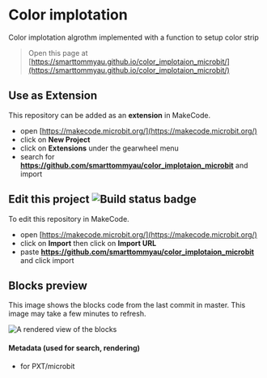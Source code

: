# Color implotation 
Color implotation algrothm implemented with a function to setup color strip

> Open this page at [https://smarttommyau.github.io/color_implotaion_microbit/](https://smarttommyau.github.io/color_implotaion_microbit/)

## Use as Extension

This repository can be added as an **extension** in MakeCode.

* open [https://makecode.microbit.org/](https://makecode.microbit.org/)
* click on **New Project**
* click on **Extensions** under the gearwheel menu
* search for **https://github.com/smarttommyau/color_implotaion_microbit** and import

## Edit this project ![Build status badge](https://github.com/smarttommyau/color_implotaion_microbit/workflows/MakeCode/badge.svg)

To edit this repository in MakeCode.

* open [https://makecode.microbit.org/](https://makecode.microbit.org/)
* click on **Import** then click on **Import URL**
* paste **https://github.com/smarttommyau/color_implotaion_microbit** and click import

## Blocks preview

This image shows the blocks code from the last commit in master.
This image may take a few minutes to refresh.

![A rendered view of the blocks](https://github.com/smarttommyau/color_implotaion_microbit/raw/master/.github/makecode/blocks.png)

#### Metadata (used for search, rendering)

* for PXT/microbit
<script src="https://makecode.com/gh-pages-embed.js"></script><script>makeCodeRender("{{ site.makecode.home_url }}", "{{ site.github.owner_name }}/{{ site.github.repository_name }}");</script>
